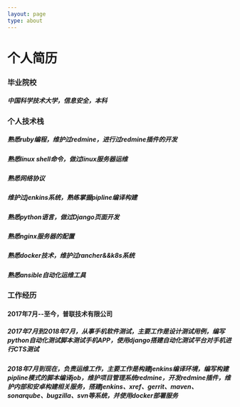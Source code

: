 ```yaml
---
layout: page
type: about
---
```


# 个人简历

### 毕业院校

##### 中国科学技术大学，信息安全，本科

### 个人技术栈

##### 熟悉ruby编程，维护过redmine，进行过redmine插件的开发
##### 熟悉linux shell命令，做过linux服务器运维
##### 熟悉网络协议
##### 维护过jenkins系统，熟练掌握pipline编译构建
##### 熟悉python语言，做过Django页面开发
##### 熟悉nginx服务器的配置
##### 熟悉docker技术，维护过rancher&&k8s系统
##### 熟悉ansible自动化运维工具

### 工作经历

#### 2017年7月--至今，普联技术有限公司
##### 2017年7月到2018年7月，从事手机软件测试，主要工作是设计测试用例，编写python自动化测试脚本测试手机APP，使用django搭建自动化测试平台对手机进行CTS测试
##### 2018年7月到现在，负责运维工作，主要工作是构建jenkins编译环境，编写构建pipline模式的脚本编译job，维护项目管理系统redmine，开发redmine插件，维护内部和安卓构建相关服务，搭建jenkins、xref、gerrit、maven、sonarqube、bugzilla、svn等系统，并使用docker部署服务
